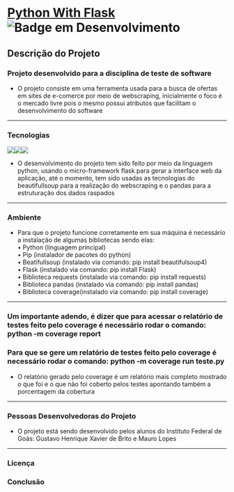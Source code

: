 
# [Python With Flask](https://flask.palletsprojects.com/en/2.1.x/) ![Badge em Desenvolvimento](http://img.shields.io/static/v1?label=STATUS&message=EM%20DESENVOLVIMENTO&color=GREEN&style=for-the-badge)

## Descrição do Projeto
### Projeto desenvolvido para a disciplina de teste de software
* O projeto consiste em uma ferramenta usada para a busca de ofertas em sites de e-comerce por meio de webscraping, inicialmente o foco é o mercado livre pois o mesmo possui atributos que facilitam o desenvolvimento do software 

<hr>

### Tecnologias
  <img src="https://img.shields.io/badge/Python-14354C?style=for-the-badge&logo=python&logoColor=white" /><img src="https://img.shields.io/badge/HTML-239120?style=for-the-badge&logo=html5&logoColor=white" /><img src="https://img.shields.io/badge/Flask-000000?style=for-the-badge&logo=flask&logoColor=white" />
  
* O desenvolvimento do projeto tem sido feito por meio da linguagem python, usando o micro-framework flask para gerar a interface web da aplicação, até o momento, tem sido usadas as tecnologias do beautifullsoup para a realização do webscraping e o pandas para a estruturação dos dados raspados

<hr>

### Ambiente
* Para que o projeto funcione corretamente em sua máquina é necessário a instalação de algumas bibliotecas sendo elas:<br>
  • Python (linguagem principal)<br>
  • Pip (instalador de pacotes do python)<br>
  • Beatifullsoup (instalado via comando: pip install beautifulsoup4)<br>
  • Flask (instalado via comando: pip install Flask)<br>
  • Biblioteca requests (instalado via comando: pip install requests)<br>
  • Biblioteca pandas (instalado via comando: pip install pandas)<br>
  • Biblioteca coverage(instalado via comando: pip install coverage)<br>
<hr>

### Um importante adendo, é dizer que para acessar o relatório de testes feito pelo coverage é necessário rodar o comando: python -m coverage report<br>
### Para que se gere um relatório de testes feito pelo coverage é necessário rodar o comando: python -m coverage run teste.py<br>
* O relatório gerado pelo coverage é um relatório mais completo mostrado o que foi e o que não foi coberto pelos testes apontando também a porcentagem da cobertura

<hr>

### Pessoas Desenvolvedoras do Projeto
* O projeto está sendo desenvolvido pelos alunos do Instituto Federal de Goás: Gustavo Henrique Xavier de Brito e Mauro Lopes

<hr>

### Licença
### Conclusão
